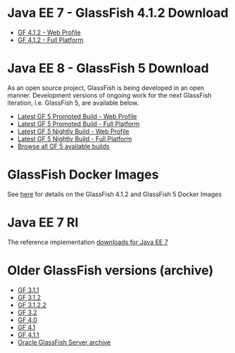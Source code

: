 # Java EE 7 - GlassFish 4.1.2 Download

* [GF 4.1.2 - Web Profile](http://download.java.net/glassfish/4.1.2/release/glassfish-4.1.2-web.zip)
* [GF 4.1.2 - Full Platform](http://download.java.net/glassfish/4.1.2/release/glassfish-4.1.2.zip)

# Java EE 8 - GlassFish 5 Download

As an open source project, GlassFish is being developed in an open manner. Development versions of ongoing work for the next GlassFish iteration, i.e. GlassFish 5, are available below.

* [Latest GF 5 Promoted Build - Web Profile](http://download.oracle.com/glassfish/5.0/promoted/latest-web.zip)
* [Latest GF 5 Promoted Build - Full Platform](http://download.oracle.com/glassfish/5.0/promoted/latest-glassfish.zip)
* [Latest GF 5 Nightly Build - Web Profile](http://download.oracle.com/glassfish/5.0/nightly/latest-web.zip)
* [Latest GF 5 Nightly Build - Full Platform](http://download.oracle.com/glassfish/5.0/nightly/latest-glassfish.zip)
* [Browse all GF 5 available builds](http://download.oracle.com/glassfish/5.0/nightly/)

# GlassFish Docker Images

See [here](https://hub.docker.com/r/oracle/glassfish/) for details on the GlassFish 4.1.2 and GlassFish 5 Docker Images

# Java EE 7 RI #

The reference implementation [downloads for Java EE 7](downloads/ri/index.html)

# Older GlassFish versions (archive) #

* [GF 3.1.1](http://download.oracle.com/glassfish/3.1.1)
* [GF 3.1.2](http://download.oracle.com/glassfish/3.1.2)
* [GF 3.1.2.2](http://download.oracle.com/glassfish/3.1.2.2)
* [GF 3.2](http://download.oracle.com/glassfish/3.2)
* [GF 4.0](http://download.oracle.com/glassfish/4.0)
* [GF 4.1](http://download.oracle.com/glassfish/4.1)
* [GF 4.1.1](http://download.oracle.com/glassfish/4.1.1)
* [Oracle GlassFish Server archive](http://www.oracle.com/technetwork/java/javaee/downloads/java-archive-downloads-glassfish-419424.html)

